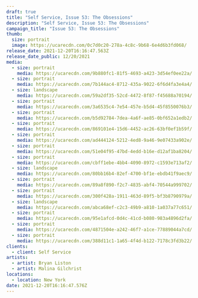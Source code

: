 ```yaml
---
draft: true
title: "Self Service, Issue 53: The Obsessions"
description: "Self Service, Issue 53: The Obsessions"
campaign_title: "Issue 53: The Obsessions"
thumb:
  size: portrait
  image: https://ucarecdn.com/0c7d0c20-278a-4c8c-9b68-6e4d6b3fd068/
release_date: 2021-12-20T16:16:47.563Z
release_date_public: 12/20/2021
media:
  - size: portrait
    media: https://ucarecdn.com/9b880fc1-81f5-4693-a423-3d54ef0ee22a/
  - size: portrait
    media: https://ucarecdn.com/7b144ac4-8712-435a-9022-6f6d4fa3e4a4/
  - size: landscape
    media: https://ucarecdn.com/59a2df35-52cd-4472-8f87-f45688a70194/
  - size: portrait
    media: https://ucarecdn.com/3a6535c4-7e54-457e-b5d4-45f8550076b3/
  - size: portrait
    media: https://ucarecdn.com/b5d92784-7dea-4a6f-ae85-0bf652a1edb2/
  - size: portrait
    media: https://ucarecdn.com/869101e4-15d6-4452-ac26-63bf0ef1b59f/
  - size: portrait
    media: https://ucarecdn.com/ad444124-5212-4ed8-9a46-9e07433a902e/
  - size: portrait
    media: https://ucarecdn.com/51e04f95-47bd-4edd-b16e-d12af1ba8204/
  - size: portrait
    media: https://ucarecdn.com/cbff1ebe-4bb4-4090-8972-c1593e713af2/
  - size: landscape
    media: https://ucarecdn.com/80bb16b4-82ef-4700-bf1e-ebdb41f9aec9/
  - size: portrait
    media: https://ucarecdn.com/89a8f890-f2c7-4835-abf4-70544a999702/
  - size: portrait
    media: https://ucarecdn.com/300f428a-1911-463d-89f5-bf3b8790979a/
  - size: landscape
    media: https://ucarecdn.com/abca68ef-c2c3-49b9-a810-1a037a77c651/
  - size: portrait
    media: https://ucarecdn.com/95e1afcd-0d4c-41cd-b080-983a4896d2fa/
  - size: portrait
    media: https://ucarecdn.com/4871504e-a242-46f7-a1ce-77889044a7cd/
  - size: portrait
    media: https://ucarecdn.com/388d11c1-1a65-4f4d-b122-7178c3fd3b22/
clients:
  - client: Self Service
artists:
  - artist: Bryan Liston
  - artist: Malina Gilchrist
locations:
  - location: New York
date: 2021-12-20T16:16:47.576Z
---
```

